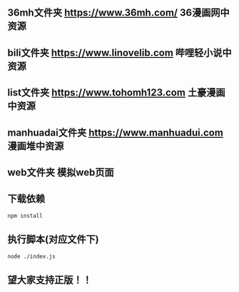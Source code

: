 ## 36mh文件夹         https://www.36mh.com/ 36漫画网中资源
## bili文件夹         https://www.linovelib.com 哔哩轻小说中资源
## list文件夹         https://www.tohomh123.com 土豪漫画中资源
## manhuadai文件夹    https://www.manhuadui.com 漫画堆中资源
## web文件夹          模拟web页面

## 下载依赖
```
npm install
```
## 执行脚本(对应文件下)
```
node ./index.js
```

## 望大家支持正版！！
